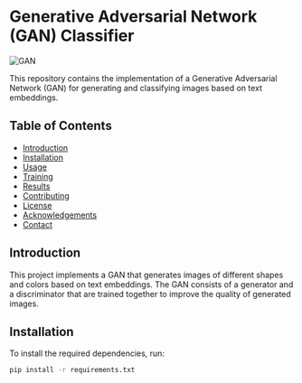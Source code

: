  
# Generative Adversarial Network (GAN) Classifier

![GAN](https://img.shields.io/badge/GAN-Classifier-blue)

This repository contains the implementation of a Generative Adversarial Network (GAN) for generating and classifying images based on text embeddings.

## Table of Contents

- [Introduction](#introduction)
- [Installation](#installation)
- [Usage](#usage)
- [Training](#training)
- [Results](#results)
- [Contributing](#contributing)
- [License](#license)
- [Acknowledgements](#acknowledgements)
- [Contact](#contact)

## Introduction

This project implements a GAN that generates images of different shapes and colors based on text embeddings. The GAN consists of a generator and a discriminator that are trained together to improve the quality of generated images.

## Installation

To install the required dependencies, run:

```bash
pip install -r requirements.txt
```

